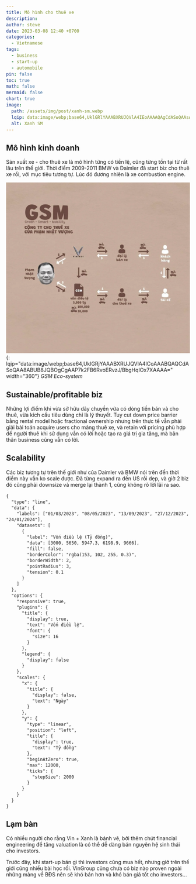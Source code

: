 ```yaml
---
title: Mô hình cho thuê xe
description: 
author: steve
date: 2023-03-08 12:40 +0700
categories:
  - Vietnamese
tags:
  - business
  - start-up
  - automobile
pin: false
toc: true
math: false
mermaid: false
chart: true
image:
  path: /assets/img/post/xanh-sm.webp
  lqip: data:image/webp;base64,UklGRlYAAABXRUJQVlA4IEoAAAAQAgCdASoQAAsABUB8JYwAAxSVh3ucHdAAAMxUI2QljogPxN3GqnFArzONnzwPiz6/VG9hOCOBVepeZgx2UbmpYbVNUGJPDUaAAA==
  alt: Xanh SM
---
```

## Mô hình kinh doanh
Sản xuất xe - cho thuê xe là mô hình từng có tiền lệ, cũng từng tồn tại từ rất lâu trên thế giới. Thời điểm 2009-2011 BMW và Daimler đã start biz cho thuê xe rồi, với mục tiêu tương tự. Lúc đó đương nhiên là xe combustion engine.

![GSM Eco-system](/assets/img/post/gsm-eco-system.webp "GSM Eco-system"){: lqip="data:image/webp;base64,UklGRjYAAABXRUJQVlA4ICoAAABQAQCdASoQAA8ABUB8JQBOgCgAAP7k2FB6RvoERvzJ/BbgHqIOx7XAAAA=" width="360"} _GSM Eco-system_

## Sustainable/profitable biz
Những lợi điểm khi vừa sở hữu dây chuyền vừa có dòng tiền bán và cho thuê, vừa kích cầu tiêu dùng chỉ là lý thuyết. Tuy cut down price barrier bằng rental model hoặc fractional ownership nhưng trên thực tế vẫn phải giải bài toán acquire users cho mảng thuê xe, và retain với pricing phù hợp để người thuê khi sử dụng vẫn có lời hoặc tạo ra giá trị gia tăng, mà bản thân business cũng vẫn có lời. 

## Scalability
Các biz tương tự trên thế giới như của Daimler và BMW nói trên đến thời điểm này vẫn ko scale được. Đã từng expand ra đến US rồi dẹp, và giờ 2 biz đó cũng phải downsize và merge lại thành 1, cũng không rõ lời lãi ra sao.

```chart
{
  "type": "line",
  "data": {
    "labels": ["01/03/2023", "08/05/2023", "13/09/2023", "27/12/2023", "24/01/2024"],
    "datasets": [
      {
        "label": "Vốn điều lệ (Tỷ đồng)",
        "data": [3000, 5650, 5947.3, 6198.9, 9666],
        "fill": false,
        "borderColor": "rgba(153, 102, 255, 0.3)",
        "borderWidth": 2,
        "pointRadius": 3,
        "tension": 0.1
      }
    ]
  },
  "options": {
    "responsive": true,
    "plugins": {
      "title": {
        "display": true,
        "text": "Vốn điều lệ",
        "font": {
          "size": 16
        }
      },
      "legend": {
        "display": false
      }
    },
    "scales": {
      "x": {
        "title": {
          "display": false,
          "text": "Ngày"
        }
      },
      "y": {
        "type": "linear",
        "position": "left",
        "title": {
          "display": true,
          "text": "Tỷ đồng"
        },
        "beginAtZero": true,
        "max": 12000,
        "ticks": {
          "stepSize": 2000
        }
      }
    }
  }
}
```

## Lạm bàn
Có nhiều người cho rằng Vin + Xanh là bánh vẽ, bởi thêm chút financial engineering để tăng valuation là có thể dễ dàng bán nguyên hệ sinh thái cho investors.

Trước đây, khi start-up bán gì thì investors cũng mua hết, nhưng giờ trên thế giới cũng nhiều bài học rồi. VinGroup cũng chưa có biz nào proven ngoài những mảng về BĐS nên sẽ khó bán hơn và khó bán giá tốt cho investors...
